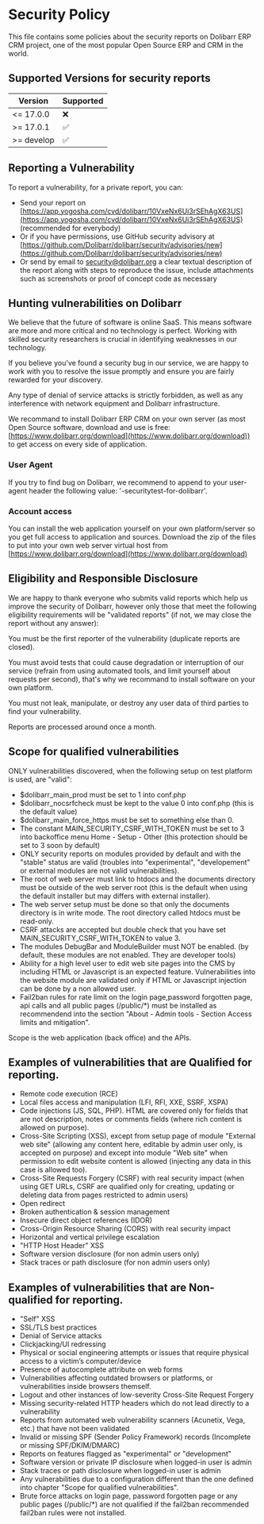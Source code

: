 # Security Policy

This file contains some policies about the security reports on Dolibarr ERP CRM project, one of the most popular Open Source ERP and CRM in the world.

## Supported Versions for security reports

| Version    | Supported              |
| ---------- | ---------------------- |
| <= 17.0.0  | :x:                    |
| >= 17.0.1  | :white_check_mark:     |
| >= develop | :white_check_mark:     |

## Reporting a Vulnerability


To report a vulnerability, for a private report, you can:

- Send your report on [https://app.yogosha.com/cvd/dolibarr/10VxeNx6Ui3rSEhAgX63US](https://app.yogosha.com/cvd/dolibarr/10VxeNx6Ui3rSEhAgX63US) (recommended for everybody)
- Or if you have permissions, use GitHub security advisory at [https://github.com/Dolibarr/dolibarr/security/advisories/new](https://github.com/Dolibarr/dolibarr/security/advisories/new)
- Or send by email to security@dolibarr.org a clear textual description of the report along with steps to reproduce the issue, include attachments such as screenshots or proof of concept code as necessary

## Hunting vulnerabilities on Dolibarr

We believe that the future of software is online SaaS. This means software are more and more critical and no technology is perfect. Working with skilled security researchers is crucial in identifying weaknesses in our technology.

If you believe you've found a security bug in our service, we are happy to work with you to resolve the issue promptly and ensure you are fairly rewarded for your discovery.

Any type of denial of service attacks is strictly forbidden, as well as any interference with network equipment and Dolibarr infrastructure.

We recommand to install Dolibarr ERP CRM on your own server (as most Open Source software, download and use is free: [https://www.dolibarr.org/download](https://www.dolibarr.org/download)) to get access on every side of application.

### User Agent

If you try to find bug on Dolibarr, we recommend to append to your user-agent header the following value: '-securitytest-for-dolibarr'.

### Account access

You can install the web application yourself on your own platform/server so you get full access to application and sources. Download the zip of the files to put into your own web server virtual host from [https://www.dolibarr.org/download](https://www.dolibarr.org/download)

## Eligibility and Responsible Disclosure

We are happy to thank everyone who submits valid reports which help us improve the security of Dolibarr, however only those that meet the following eligibility requirements will be "validated reports" (if not, we may close the report without any answer):

You must be the first reporter of the vulnerability (duplicate reports are closed).

You must avoid tests that could cause degradation or interruption of our service (refrain from using automated tools, and limit yourself about requests per second), that's why we recommand to install software on your own platform.

You must not leak, manipulate, or destroy any user data of third parties to find your vulnerability.

Reports are processed around once a month.

## Scope for qualified vulnerabilities

ONLY vulnerabilities discovered, when the following setup on test platform is used, are "valid":

* $dolibarr_main_prod must be set to 1 into conf.php
* $dolibarr_nocsrfcheck must be kept to the value 0 into conf.php (this is the default value)
* $dolibarr_main_force_https must be set to something else than 0.
* The constant MAIN_SECURITY_CSRF_WITH_TOKEN must be set to 3 into backoffice menu Home - Setup - Other (this protection should be set to 3 soon by default)
* ONLY security reports on modules provided by default and with the "stable" status are valid (troubles into "experimental", "developement" or external modules are not valid vulnerabilities).
* The root of web server must link to htdocs and the documents directory must be outside of the web server root (this is the default when using the default installer but may differs with external installer).
* The web server setup must be done so that only the documents directory is in write mode. The root directory called htdocs must be read-only.
* CSRF attacks are accepted but double check that you have set MAIN_SECURITY_CSRF_WITH_TOKEN to value 3.
* The modules DebugBar and ModuleBuilder must NOT be enabled. (by default, these modules are not enabled. They are developer tools)
* Ability for a high level user to edit web site pages into the CMS by including HTML or Javascript is an expected feature. Vulnerabilities into the website module are validated only if HTML or Javascript injection can be done by a non allowed user.
* Fail2ban rules for rate limit on the login page,password forgotten page, api calls and all public pages (/public/*) must be installed as recommendend into the section "About - Admin tools - Section Access limits and mitigation".

Scope is the web application (back office) and the APIs.

## Examples of vulnerabilities that are Qualified for reporting.

* Remote code execution (RCE)
* Local files access and manipulation (LFI, RFI, XXE, SSRF, XSPA)
* Code injections (JS, SQL, PHP). HTML are covered only for fields that are not description, notes or comments fields (where rich content is allowed on purpose).
* Cross-Site Scripting (XSS), except from setup page of module "External web site" (allowing any content here, editable by admin user only, is accepted on purpose) and except into module "Web site" when permission to edit website content is allowed (injecting any data in this case is allowed too).
* Cross-Site Requests Forgery (CSRF) with real security impact (when using GET URLs, CSRF are qualified only for creating, updating or deleting data from pages restricted to admin users)
* Open redirect
* Broken authentication & session management
* Insecure direct object references (IDOR)
* Cross-Origin Resource Sharing (CORS) with real security impact
* Horizontal and vertical privilege escalation
* "HTTP Host Header" XSS
* Software version disclosure (for non admin users only)
* Stack traces or path disclosure (for non admin users only)

## Examples of vulnerabilities that are Non-qualified for reporting.

* "Self" XSS
* SSL/TLS best practices
* Denial of Service attacks
* Clickjacking/UI redressing
* Physical or social engineering attempts or issues that require physical access to a victim’s computer/device
* Presence of autocomplete attribute on web forms
* Vulnerabilities affecting outdated browsers or platforms, or vulnerabilities inside browsers themself.
* Logout and other instances of low-severity Cross-Site Request Forgery
* Missing security-related HTTP headers which do not lead directly to a vulnerability
* Reports from automated web vulnerability scanners (Acunetix, Vega, etc.) that have not been validated
* Invalid or missing SPF (Sender Policy Framework) records (Incomplete or missing SPF/DKIM/DMARC)
* Reports on features flagged as "experimental" or "development"
* Software version or private IP disclosure when logged-in user is admin
* Stack traces or path disclosure when logged-in user is admin
* Any vulnerabilities due to a configuration different than the one defined into chapter "Scope for qualified vulnerabilities".
* Brute force attacks on login page, password forgotten page or any public pages (/public/*) are not qualified if the fail2ban recommended fail2ban rules were not installed.  
